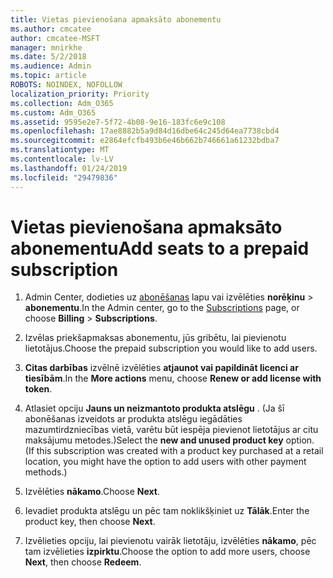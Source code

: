 ```yaml
---
title: Vietas pievienošana apmaksāto abonementu
ms.author: cmcatee
author: cmcatee-MSFT
manager: mnirkhe
ms.date: 5/2/2018
ms.audience: Admin
ms.topic: article
ROBOTS: NOINDEX, NOFOLLOW
localization_priority: Priority
ms.collection: Adm_O365
ms.custom: Adm_O365
ms.assetid: 9595e2e7-5f72-4b08-9e16-183fc6e9c108
ms.openlocfilehash: 17ae8882b5a9d84d16dbe64c245d64ea7738cbd4
ms.sourcegitcommit: e2864efcfb493b6e46b662b746661a61232bdba7
ms.translationtype: MT
ms.contentlocale: lv-LV
ms.lasthandoff: 01/24/2019
ms.locfileid: "29479836"
---
```

# <a name="add-seats-to-a-prepaid-subscription"></a><span data-ttu-id="f40cf-102">Vietas pievienošana apmaksāto abonementu</span><span class="sxs-lookup"><span data-stu-id="f40cf-102">Add seats to a prepaid subscription</span></span>

1. <span data-ttu-id="f40cf-103">Admin Center, dodieties uz [abonēšanas](https://go.microsoft.com/fwlink/p/?linkid=842054) lapu vai izvēlēties **norēķinu** \> **abonementu**.</span><span class="sxs-lookup"><span data-stu-id="f40cf-103">In the Admin center, go to the [Subscriptions](https://go.microsoft.com/fwlink/p/?linkid=842054) page, or choose **Billing** \> **Subscriptions**.</span></span>
    
2. <span data-ttu-id="f40cf-104">Izvēlas priekšapmaksas abonementu, jūs gribētu, lai pievienotu lietotājus.</span><span class="sxs-lookup"><span data-stu-id="f40cf-104">Choose the prepaid subscription you would like to add users.</span></span>
    
3. <span data-ttu-id="f40cf-105">**Citas darbības** izvēlnē izvēlēties **atjaunot vai papildināt licenci ar tiesībām**.</span><span class="sxs-lookup"><span data-stu-id="f40cf-105">In the **More actions** menu, choose **Renew or add license with token**.</span></span>
    
4. <span data-ttu-id="f40cf-p101">Atlasiet opciju **Jauns un neizmantoto produkta atslēgu** . (Ja šī abonēšanas izveidots ar produkta atslēgu iegādāties mazumtirdzniecības vietā, varētu būt iespēja pievienot lietotājus ar citu maksājumu metodes.)</span><span class="sxs-lookup"><span data-stu-id="f40cf-p101">Select the **new and unused product key** option. (If this subscription was created with a product key purchased at a retail location, you might have the option to add users with other payment methods.)</span></span> 
    
5. <span data-ttu-id="f40cf-108">Izvēlēties **nākamo**.</span><span class="sxs-lookup"><span data-stu-id="f40cf-108">Choose **Next**.</span></span>
    
6. <span data-ttu-id="f40cf-109">Ievadiet produkta atslēgu un pēc tam noklikšķiniet uz **Tālāk**.</span><span class="sxs-lookup"><span data-stu-id="f40cf-109">Enter the product key, then choose **Next**.</span></span>
    
7. <span data-ttu-id="f40cf-110">Izvēlieties opciju, lai pievienotu vairāk lietotāju, izvēlēties **nākamo**, pēc tam izvēlieties **izpirktu**.</span><span class="sxs-lookup"><span data-stu-id="f40cf-110">Choose the option to add more users, choose **Next**, then choose **Redeem**.</span></span>
    

